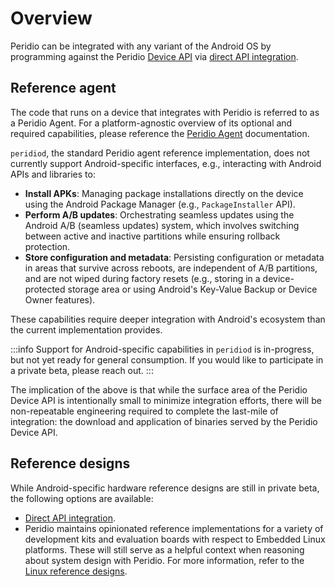 # Overview

Peridio can be integrated with any variant of the Android OS by programming against the Peridio [Device API](/device-api) via [direct API integration](/integration/android/reference-designs/direct-api-integration).

## Reference agent

The code that runs on a device that integrates with Peridio is referred to as a Peridio Agent. For a platform-agnostic overview of its optional and required capabilities, please reference the [Peridio Agent](/integration/introduction#agent) documentation.

`peridiod`, the standard Peridio agent reference implementation, does not currently support Android-specific interfaces, e.g., interacting with Android APIs and libraries to:

- **Install APKs**: Managing package installations directly on the device using the Android Package Manager (e.g., `PackageInstaller` API).
- **Perform A/B updates**: Orchestrating seamless updates using the Android A/B (seamless updates) system, which involves switching between active and inactive partitions while ensuring rollback protection.
- **Store configuration and metadata**: Persisting configuration or metadata in areas that survive across reboots, are independent of A/B partitions, and are not wiped during factory resets (e.g., storing in a device-protected storage area or using Android's Key-Value Backup or Device Owner features).

These capabilities require deeper integration with Android's ecosystem than the current implementation provides.

:::info
Support for Android-specific capabilities in `peridiod` is in-progress, but not yet ready for general consumption. If you would like to participate in a private beta, please reach out.
:::

The implication of the above is that while the surface area of the Peridio Device API is intentionally small to minimize integration efforts, there will be non-repeatable engineering required to complete the last-mile of integration: the download and application of binaries served by the Peridio Device API.

## Reference designs

While Android-specific hardware reference designs are still in private beta, the following options are available:

- [Direct API integration](/integration/android/reference-designs/direct-api-integration).
- Peridio maintains opinionated reference implementations for a variety of development kits and evaluation boards with respect to Embedded Linux platforms. These will still serve as a helpful context when reasoning about system design with Peridio. For more information, refer to the [Linux reference designs](/integration/linux/overview#reference-designs).
